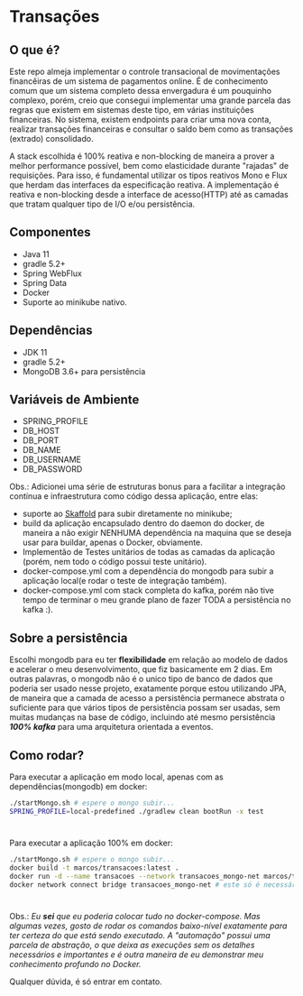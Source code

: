 # Transações

## O que é?

Este repo almeja implementar o controle transacional de movimentações financêiras de um sistema de pagamentos online. É de conhecimento comum que um sistema completo dessa envergadura é um pouquinho complexo, porém, creio que consegui implementar uma grande parcela das regras que existem em sistemas deste tipo, em várias instituições financeiras. No sistema, existem endpoints para criar uma nova conta, realizar transações financeiras e consultar o saldo bem como as transações (extrado) consolidado.

A stack escolhida é 100% reativa e non-blocking de maneira a prover a melhor performance possível, bem como elasticidade durante "rajadas" de requisições. Para isso, é fundamental utilizar os tipos reativos Mono e Flux que herdam das interfaces da especificação reativa. A implementação é reativa e non-blocking desde a interface de acesso(HTTP) até as camadas que tratam qualquer tipo de I/O e/ou persistência.

## Componentes

- Java 11
- gradle 5.2+
- Spring WebFlux
- Spring Data
- Docker
- Suporte ao minikube nativo.

## Dependências

- JDK 11
- gradle 5.2+
- MongoDB 3.6+ para persistência

## Variáveis de Ambiente

- SPRING_PROFILE
- DB_HOST
- DB_PORT
- DB_NAME
- DB_USERNAME
- DB_PASSWORD

Obs.: Adicionei uma série de estruturas bonus para a facilitar a integração contínua e infraestrutura como código dessa aplicação, entre elas:

- suporte ao [Skaffold](https://skaffold.dev/) para subir diretamente no minikube;
- build da aplicação encapsulado dentro do daemon do docker, de maneira a não exigir NENHUMA dependência na maquina que se deseja usar para buildar, apenas o Docker, obviamente.
- Implementão de Testes unitários de todas as camadas da aplicação (porém, nem todo o código possui teste unitário).
- docker-compose.yml com a dependência do mongodb para subir a aplicação local(e rodar o teste de integração também).
- docker-compose.yml com stack completa do kafka, porém não tive tempo de terminar o meu grande plano de fazer TODA a persistência no kafka :).

## Sobre a persistência

Escolhi mongodb para eu ter **flexibilidade** em relação ao modelo de dados e acelerar o meu desenvolvimento, que fiz basicamente em 2 dias. Em outras palavras, o mongodb não é o unico tipo de banco de dados que poderia ser usado nesse projeto, exatamente porque estou utilizando JPA, de maneira que a camada de acesso a persistência permanece abstrata o suficiente para que vários tipos de persistência possam ser usadas, sem muitas mudanças na base de código, incluindo até mesmo persistência **_100% kafka_** para uma arquitetura orientada a eventos.

## Como rodar?

Para executar a aplicação em modo local, apenas com as dependências(mongodb) em docker:
```bash
./startMongo.sh # espere o mongo subir...
SPRING_PROFILE=local-predefined ./gradlew clean bootRun -x test
```
#
Para executar a aplicação 100% em docker:
```bash
./startMongo.sh # espere o mongo subir...
docker build -t marcos/transacoes:latest .
docker run -d --name transacoes --network transacoes_mongo-net marcos/transacoes:latest
docker network connect bridge transacoes_mongo-net # este só é necessário se houver dificuldade em conectar no mongo
```
#
Obs.: _Eu **sei** que eu poderia colocar tudo no docker-compose. Mas algumas vezes, gosto de rodar os comandos baixo-nível exatamente para ter certeza do que está sendo executado. A "automação" possui uma parcela de abstração, o que deixa as execuções sem os detalhes necessários e importantes e é outra maneira de eu demonstrar meu conhecimento profundo no Docker._
 
Qualquer dúvida, é só entrar em contato.